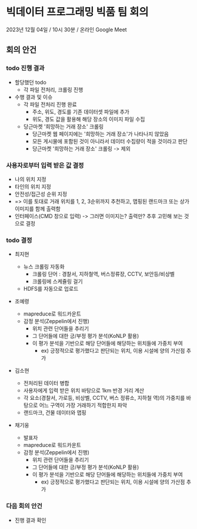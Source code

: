 # 빅데이터 프로그래밍 빅품 팀 회의

2023년 12월 04일 / 10시 30분 / 온라인 Google Meet

## 회의 안건

### todo 진행 결과

- 할당했던 todo
  - 각 파일 전처리, 크롤링 진행
- 수행 결과 및 이슈
  - 각 파일 전처리 진행 완료
    - 주소, 위도, 경도를 기존 데이터셋 파일에 추가
    - 위도, 경도 값을 활용해 해당 장소의 이미지 파일 수집
  - 당근마켓 '희망하는 거래 장소' 크롤링
    - 당근마켓 웹 페이지에는 '희망하는 거래 장소'가 나타나지 않았음
    - 모든 게시물에 포함된 것이 아니라서 데이터 수집량이 적을 것이라고 판단
    - 당근마켓 '희망하는 거래 장소' 크롤링 -> 제외

### 사용자로부터 입력 받은 값 결정

- 나의 위치 지정
- 타인의 위치 지정
- 안전성/접근성 순위 지정
- => 이를 토대로 거래 위치를 1, 2, 3순위까지 추천하고, 맵핑된 랜드마크 또는 상가 이미지를 함께 출력함
- 인터페이스(CMD 창으로 입력) -> 그러면 이미지는? 출력만? 추후 고민해 보는 것으로 결정

### todo 결정

- 최지현

  - 뉴스 크롤링 자동화
    - 크롤링 단어 : 경찰서, 지하철역, 버스정류장, CCTV, 보안등/비상벨
    - 크롤링에 스케쥴링 걸기
  - HDFS를 자동으로 업로드

- 조예령

  - mapreduce로 워드카운트
  - 감정 분석(Zeppelin에서 진행)
    - 위치 관련 단어들을 추리기
    - 그 단어들에 대한 긍/부정 평가 분석(KoNLP 활용)
    - 이 평가 분석을 기반으로 해당 단어들에 해당하는 위치들에 가중치 부여
      - ex) 긍정적으로 평가했다고 판단되는 위치, 이용 시설에 양의 가산점 추가

- 김소현

  - 전처리된 데이터 병합
  - 사용자에게 입력 받은 위치 바탕으로 1km 반경 거리 계산
  - 각 요소(경찰서, 가로등, 비상벨, CCTV, 버스 정류소, 지하철 역)의 가중치를 바탕으로 어느 구역이 가장 거래하기 적합한지 파악
  - 랜드마크, 건물 데이터와 맵핑

- 채기웅

  - 발표자
  - mapreduce로 워드카운트
  - 감정 분석(Zeppelin에서 진행)
    - 위치 관련 단어들을 추리기
    - 그 단어들에 대한 긍/부정 평가 분석(KoNLP 활용)
    - 이 평가 분석을 기반으로 해당 단어들에 해당하는 위치들에 가중치 부여
      - ex) 긍정적으로 평가했다고 판단되는 위치, 이용 시설에 양의 가산점 추가

### 다음 회의 안건

- 진행 결과 확인
